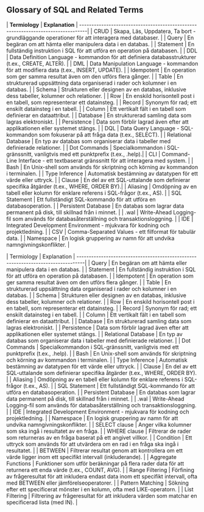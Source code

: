## Glossary of SQL and Related Terms

| **Termiology** | **Explanation** | ---------------------------------------------------------------------------------| | CRUD | Skapa, Läs, Uppdatera, Ta bort - grundläggande operationer för att interagera med databaser. | | Query | En begäran om att hämta eller manipulera data i en databas. | | Statement | En fullständig instruktion i SQL för att utföra en operation på databasen. | | DDL | Data Definition Language - kommandon för att definiera databasstrukturer (t.ex., CREATE, ALTER). | | DML | Data Manipulation Language - kommandon för att modifiera data (t.ex., INSERT, UPDATE). | | Idempotent | En operation som ger samma resultat även om den utförs flera gånger. | | Table | En strukturerad uppsättning data organiserad i rader och kolumner i en databas. | | Schema | Strukturen eller designen av en databas, inklusive dess tabeller, kolumner och relationer. | | Row | En enskild horisontell post i en tabell, som representerar ett datainsteg. | | Record | Synonym för rad; ett enskilt datainsteg i en tabell. | | Column | Ett vertikalt fält i en tabell som definierar en dataattribut. | | Database | En strukturerad samling data som lagras elektroniskt. | | Persistence | Data som förblir lagrad även efter att applikationen eller systemet stängs. | | DQL | Data Query Language - SQL-kommandon som fokuserar på att fråga data (t.ex., SELECT). | | Relational Database | En typ av databas som organiserar data i tabeller med definierade relationer. | | Dot Commands | Specialkommandon i SQL-gränssnitt, vanligtvis med ett punktprefix (t.ex., .help).| | CLI | Command-Line Interface - ett textbaserat gränssnitt för att interagera med system. | | Bash | En Unix-shell som används för skriptning och körning av kommandon i terminalen. | | Type Inference | Automatisk bestämning av datatypen för ett värde eller uttryck. | | Clause | En del av ett SQL-uttalande som definierar specifika åtgärder (t.ex., WHERE, ORDER BY).| | Aliasing | Omdöpning av en tabell eller kolumn för enklare referens i SQL-frågor (t.ex., AS). | | SQL Statement | Ett fullständigt SQL-kommando för att utföra en databasoperation. | | Persistent Database | En databas som lagrar data permanent på disk, till skillnad från i minnet. | | .wal | Write-Ahead Logging-fil som används för databasåterställning och transaktionsloggning. | | IDE | Integrated Development Environment - mjukvara för kodning och projektledning. | | CSV | Comma-Separated Values - ett filformat för tabulär data. | | Namespace | En logisk gruppering av namn för att undvika namngivningskonflikter. |

| Termiology | Explanation | ---------------------------------------------------------------------------------| | Query | En begäran om att hämta eller manipulera data i en databas. | | Statement | En fullständig instruktion i SQL för att utföra en operation på databasen. | | Idempotent | En operation som ger samma resultat även om den utförs flera gånger. | | Table | En strukturerad uppsättning data organiserad i rader och kolumner i en databas. | | Schema | Strukturen eller designen av en databas, inklusive dess tabeller, kolumner och relationer. | | Row | En enskild horisontell post i en tabell, som representerar ett datainsteg. | | Record | Synonym för rad; ett enskilt datainsteg i en tabell. | | Column | Ett vertikalt fält i en tabell som definierar en dataattribut. | | Database | En strukturerad samling data som lagras elektroniskt. | | Persistence | Data som förblir lagrad även efter att applikationen eller systemet stängs. | | Relational Database | En typ av databas som organiserar data i tabeller med definierade relationer. | | Dot Commands | Specialkommandon i SQL-gränssnitt, vanligtvis med ett punktprefix (t.ex., .help). | | Bash | En Unix-shell som används för skriptning och körning av kommandon i terminalen. | | Type Inference | Automatisk bestämning av datatypen för ett värde eller uttryck. | | Clause | En del av ett SQL-uttalande som definierar specifika åtgärder (t.ex., WHERE, ORDER BY). | | Aliasing | Omdöpning av en tabell eller kolumn för enklare referens i SQL-frågor (t.ex., AS). | | SQL Statement | Ett fullständigt SQL-kommando för att utföra en databasoperation. | | Persistent Database | En databas som lagrar data permanent på disk, till skillnad från i minnet. | | .wal | Write-Ahead Logging-fil som används för databasåterställning och transaktionsloggning. | | IDE | Integrated Development Environment - mjukvara för kodning och projektledning. | | Namespace | En logisk gruppering av namn för att undvika namngivningskonflikter. | | SELECT clause | Anger vilka kolumner som ska ingå i resultatet av en fråga. | | WHERE clause | Filtrerar de rader som returneras av en fråga baserat på ett angivet villkor. | | Condition | Ett uttryck som används för att utvärdera om en rad i en fråga ska ingå i resultatet. | | BETWEEN | Filtrerar resultat genom att kontrollera om ett värde ligger inom ett specifikt intervall (inkluderande). | | Aggregate Functions | Funktioner som utför beräkningar på flera rader data för att returnera ett enda värde (t.ex., COUNT, AVG). | | Range Filtering | Förfining av frågeresultat för att inkludera endast data inom ett specifikt intervall, ofta med BETWEEN eller jämförelseoperatorer. | | Pattern Matching | Sökning efter ett specificerat mönster i en kolumn, ofta med LIKE-operatorn. | | List Filtering | Filtrering av frågeresultat för att inkludera värden som matchar en specificerad lista (med IN). |